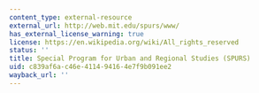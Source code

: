 ```yaml
---
content_type: external-resource
external_url: http://web.mit.edu/spurs/www/
has_external_license_warning: true
license: https://en.wikipedia.org/wiki/All_rights_reserved
status: ''
title: Special Program for Urban and Regional Studies (SPURS)
uid: c839af6a-c46e-4114-9416-4e7f9b091ee2
wayback_url: ''
---
```

